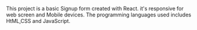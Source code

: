 This project is a basic Signup form created with React. it's responsive for web screen and Mobile devices. The programming languages used includes HtML,CSS and JavaScript.
